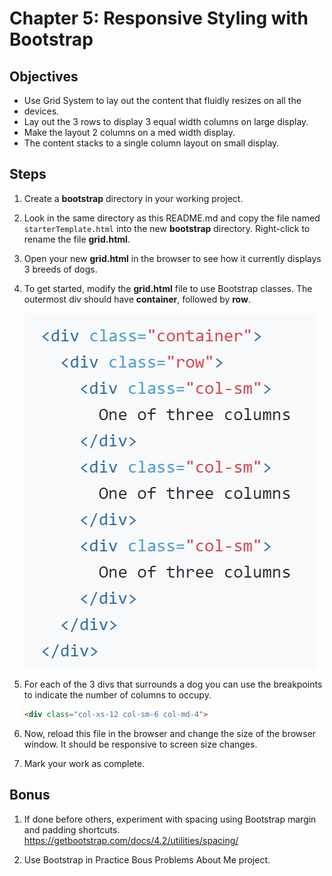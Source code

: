 # Chapter 5: Responsive Styling with Bootstrap

## Objectives
* Use Grid System to lay out the content that fluidly resizes on all the
* devices.  
* Lay out the 3 rows to display 3 equal width columns on large display.
* Make the layout 2 columns on a med width display.
* The content stacks to a single column layout on small display.

## Steps

1. Create a **bootstrap** directory in your working project.

2. Look in the same directory as this README.md and copy the file named `starterTemplate.html` into the new **bootstrap** directory. Right-click to rename the file **grid.html**.

3. Open your new **grid.html** in the browser to see how it currently displays 3 breeds of dogs.

4. To get started, modify the **grid.html** file to use Bootstrap classes. The outermost div should have **container**, followed by **row**. 

    ![](../../screenshots/container-row.png)

5. For each of the 3 divs that surrounds a dog you can use the breakpoints to indicate the number of columns to occupy.
    ```html
    <div class="col-xs-12 col-sm-6 col-md-4">
    ```                     


6. Now, reload this file in the browser and change the size of the browser window. It should be responsive to screen size changes.

7. Mark your work as complete.


## Bonus

1. If done before others, experiment with spacing using Bootstrap margin and padding shortcuts. https://getbootstrap.com/docs/4.2/utilities/spacing/ 

2. Use Bootstrap in Practice Bous Problems  About Me project.